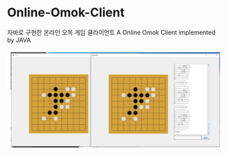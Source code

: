 # Online-Omok-Client
자바로 구현한 온라인 오목 게임 클라이언트 A Online Omok Client implemented by JAVA

![screenshot](./sample.PNG)
